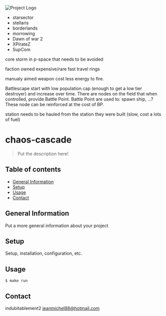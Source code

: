![Project Logo](./godot/assets/godot-ferris-128x128.png)

- starsector
- stellaris
- borderlands
- morrowing
- Dawn of war 2
- XPirateZ
- SupCom

core storm in p-space that needs to be avoided

faction owned expensive/rare fast travel rings

manualy aimed weapon cost less energy to fire.

Battlescape start with low population cap (enough to get a low tier destroyer) and increase over time.
There are nodes on the field that when controlled, provide Battle Point.
Battle Point are used to: spawn ship, ...?
These node can be reinforced at the cost of BP.

station needs to be hauled from the station they were built (slow, cost a lots of fuel)

# chaos-cascade
> Put the description here!

## Table of contents
* [General Information](#general-information)
* [Setup](#setup)
* [Usage](#usage)
* [Contact](#contact)

## General Information
Put a more general information about your project

## Setup
Setup, installation, configuration, etc.

## Usage
```shell
$ make run
```
## Contact
indubitablement2 <jeanmichel88@hotmail.com>
